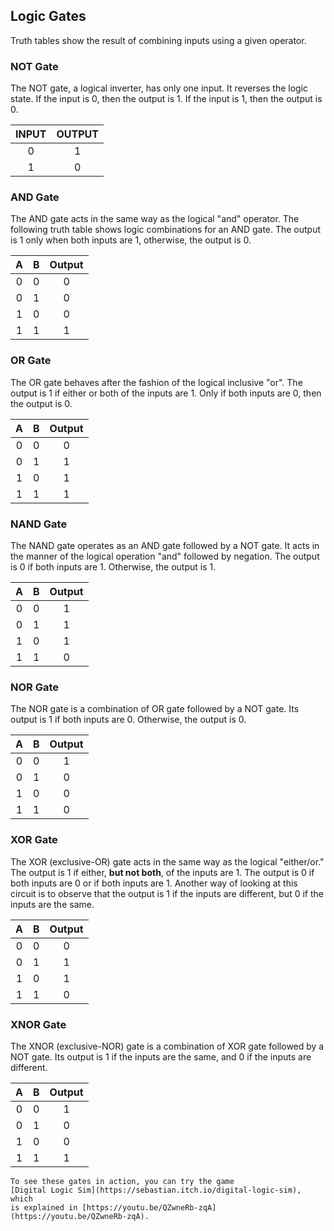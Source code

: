 ## Logic Gates

Truth tables show the result of combining inputs using a given operator.

### NOT Gate
The NOT gate, a logical inverter, has only one input. 
It reverses the logic state. If the input is 0, then the output is 1.
If the input is 1, then the output is 0.

| INPUT | OUTPUT |
|:-----:|:------:|
|   0   |    1   |
|   1   |    0   |


### AND Gate

The AND gate acts in the same way as the logical "and" operator. 
The following truth table shows logic combinations for an AND gate. 
The output is 1 only when both inputs are 1, otherwise, the output is 0.

| A | B | Output |
|:-:|:-:|:------:|
| 0 | 0 |    0   |
| 0 | 1 |    0   |
| 1 | 0 |    0   |
| 1 | 1 |    1   |


### OR Gate

The OR gate behaves after the fashion of the logical inclusive "or".
The output is 1 if either or both of the inputs are 1. 
Only if both inputs are 0, then the output is 0.

| A | B | Output |
|:-:|:-:|:------:|
| 0 | 0 |    0   |
| 0 | 1 |    1   |
| 1 | 0 |    1   |
| 1 | 1 |    1   |


### NAND Gate

The NAND gate operates as an AND gate followed by a NOT gate. 
It acts in the manner of the logical operation "and" followed by negation.
The output is 0 if both inputs are 1. Otherwise, the output is 1.

| A | B | Output |
|:-:|:-:|:------:|
| 0 | 0 |    1   |
| 0 | 1 |    1   |
| 1 | 0 |    1   |
| 1 | 1 |    0   |

### NOR Gate

The NOR gate is a combination of OR gate followed by a NOT gate. 
Its output is 1 if both inputs are 0. Otherwise, the output is 0.

| A | B | Output |
|:-:|:-:|:------:|
| 0 | 0 |    1   |
| 0 | 1 |    0   |
| 1 | 0 |    0   |
| 1 | 1 |    0   |


### XOR Gate

The XOR (exclusive-OR) gate acts in the same way as the logical 
"either/or." The output is 1 if either, __but not both__, of the
inputs are 1. The output is 0 if both inputs are 0
or if both inputs are 1. Another way of looking at this circuit
is to observe that the output is 1 if the inputs are different,
but 0 if the inputs are the same. 

| A | B | Output |
|:-:|:-:|:------:|
| 0 | 0 |    0   |
| 0 | 1 |    1   |
| 1 | 0 |    1   |
| 1 | 1 |    0   |


### XNOR Gate

The XNOR (exclusive-NOR) gate is a combination of XOR gate followed 
by a NOT gate. Its output is 1 if the inputs are the same, 
and 0 if the inputs are different.

| A | B | Output |
|:-:|:-:|:------:|
| 0 | 0 |    1   |
| 0 | 1 |    0   |
| 1 | 0 |    0   |
| 1 | 1 |    1   |


```admonish tip
To see these gates in action, you can try the game 
[Digital Logic Sim](https://sebastian.itch.io/digital-logic-sim), which 
is explained in [https://youtu.be/QZwneRb-zqA](https://youtu.be/QZwneRb-zqA).
```

